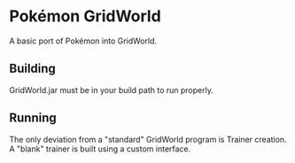 Pokémon GridWorld
==================
A basic port of Pokémon into GridWorld.

Building
--------
GridWorld.jar must be in your build path to run properly.

Running
-------
The only deviation from a "standard" GridWorld program is Trainer creation.  A "blank" trainer is built using a custom interface.
